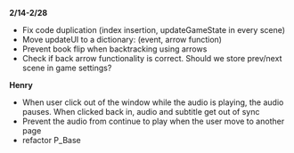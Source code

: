 **2/14-2/28**
- Fix code duplication (index insertion, updateGameState in every scene)
- Move updateUI to a dictionary: (event, arrow function)
- Prevent book flip when backtracking using arrows
- Check if back arrow functionality is correct. Should we store prev/next scene in game settings?

**Henry**
- When user click out of the window while the audio is playing, the audio pauses. When clicked back in, audio and subtitle get out of sync
- Prevent the audio from continue to play when the user move to another page
- refactor P_Base